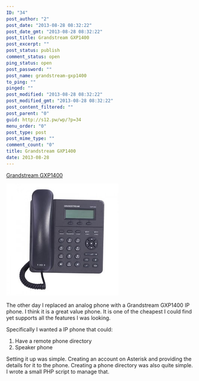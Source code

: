 ```yaml
---
ID: "34"
post_author: "2"
post_date: "2013-08-28 08:32:22"
post_date_gmt: "2013-08-28 08:32:22"
post_title: Grandstream GXP1400
post_excerpt: ""
post_status: publish
comment_status: open
ping_status: open
post_password: ""
post_name: grandstream-gxp1400
to_ping: ""
pinged: ""
post_modified: "2013-08-28 08:32:22"
post_modified_gmt: "2013-08-28 08:32:22"
post_content_filtered: ""
post_parent: "0"
guid: http://s12.pw/wp/?p=34
menu_order: "0"
post_type: post
post_mime_type: ""
comment_count: "0"
title: Grandstream GXP1400
date: 2013-08-28
---
```


[Grandstream GXP1400](http://www.grandstream.com/products/ip-voice-telephony/enterprise-ip-phones/product/gxp1400/1405)

![gs](/images/2013/gxp1400.jpg)

The other day I replaced an analog phone with a Grandstream GXP1400 IP phone. I think it is a great value phone. It is one of the cheapest I could find yet supports all the features I was looking.

Specifically I wanted a IP phone that could:

1.  Have a remote phone directory
2.  Speaker phone

Setting it up was simple. Creating an account on Asterisk and providing the details for it to the phone. Creating a phone directory was also quite simple. I wrote a small PHP script to manage that.
